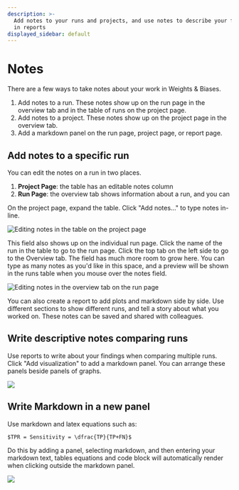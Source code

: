 ```yaml
---
description: >-
  Add notes to your runs and projects, and use notes to describe your findings
  in reports
displayed_sidebar: default
---
```


# Notes

There are a few ways to take notes about your work in Weights & Biases.

1. Add notes to a run. These notes show up on the run page in the overview tab and in the table of runs on the project page.
2. Add notes to a project. These notes show up on the project page in the overview tab.
3. Add a markdown panel on the run page, project page, or report page.

## Add notes to a specific run

You can edit the notes on a run in two places.

1. **Project Page**: the table has an editable notes column
2. **Run Page**: the overview tab shows information about a run, and you can

On the project page, expand the table. Click "Add notes..." to type notes in-line.

![Editing notes in the table on the project page](https://downloads.intercomcdn.com/i/o/148296355/34114b47362b0378e233a440/2019-09-13+08.05.17.gif)

This field also shows up on the individual run page. Click the name of the run in the table to go to the run page. Click the top tab on the left side to go to the Overview tab. The field has much more room to grow here. You can type as many notes as you'd like in this space, and a preview will be shown in the runs table when you mouse over the notes field.

![Editing notes in the overview tab on the run page](https://downloads.intercomcdn.com/i/o/148297196/afdb48d2fb59aaa0c90c3aed/2019-09-13+08.06.45.gif)

You can also create a report to add plots and markdown side by side. Use different sections to show different runs, and tell a story about what you worked on. These notes can be saved and shared with colleagues.

## Write descriptive notes comparing runs

Use reports to write about your findings when comparing multiple runs. Click "Add visualization" to add a markdown panel. You can arrange these panels beside panels of graphs.

![](https://downloads.intercomcdn.com/i/o/148297552/64e5baa86a48927158d17456/2019-09-13+08.08.31.gif)

## Write Markdown in a new panel

Use markdown and latex equations such as:

```
$TPR = Sensitivity = \dfrac{TP}{TP+FN}$
```

Do this by adding a panel, selecting markdown, and then entering your markdown text, tables equations and code block will automatically render when clicking outside the markdown panel.

![](@site/static/images/app_ui/tables_panel.gif)
